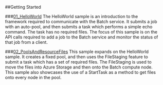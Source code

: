 ##Getting Started

###[01_HelloWorld](./01_HelloWorld)
The HelloWorld sample is an introduction to the framework required to communicate with the Batch service. It submits a job with an auto-pool, and then submits a task which performs a simple echo command.  The task has no required files.  The focus of this sample is on the API calls required to add a job to the Batch service and monitor the status of that job from a client.

###[02_PoolsAndResourceFiles](./02_PoolsAndResourceFiles)
This sample expands on the HelloWorld sample.  It creates a fixed pool, and then uses the FileStaging feature to submit a task which has a set of required files. The FileStaging is used to move the files into Azure Storage and then onto the Batch compute node.  This sample also showcases the use of a StartTask as a method to get files onto every node in the pool.

